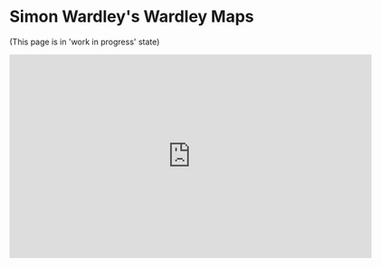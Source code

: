 # Simon Wardley's Wardley Maps

(This page is in 'work in progress' state)

<iframe width="640" height="360" src="https://www.youtube.com/embed/xxx?rel=0&amp;showinfo=0" frameborder="0" allowfullscreen></iframe>
